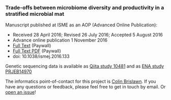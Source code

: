 ### Trade-offs between microbiome diversity and productivity in a stratified microbial mat

Manuscript published at ISME as an AOP (Advanced Online Publication):
 - Received 28 April 2016; Revised 26 July 2016; Accepted 5 August 2016
 - Advance online publication 1 November 2016
 - [Full Text](http://www.nature.com/ismej/journal/vaop/ncurrent/full/ismej2016133a.html) (Paywall)
 - [Full Text PDF](http://www.nature.com/ismej/journal/vaop/ncurrent/pdf/ismej2016133a.pdf) (Paywall)
 - doi: 10.1038/ismej.2016.133

Genetic sequencing data is available as [Qiita study 10481](https://qiita.ucsd.edu/study/description/10481) and as [ENA study PRJEB14970](https://www.ebi.ac.uk/ena/data/view/PRJEB14970)

The informatics point-of-contact for this project is [Colin Brislawn](https://www.github.com/colinbrislawn).
If you have any questions or feedback, please feel free to get in touch by email.
Or [open an issue](https://github.com/pnnl/bernstein-2016-productivity-and-diversity/issues)!
